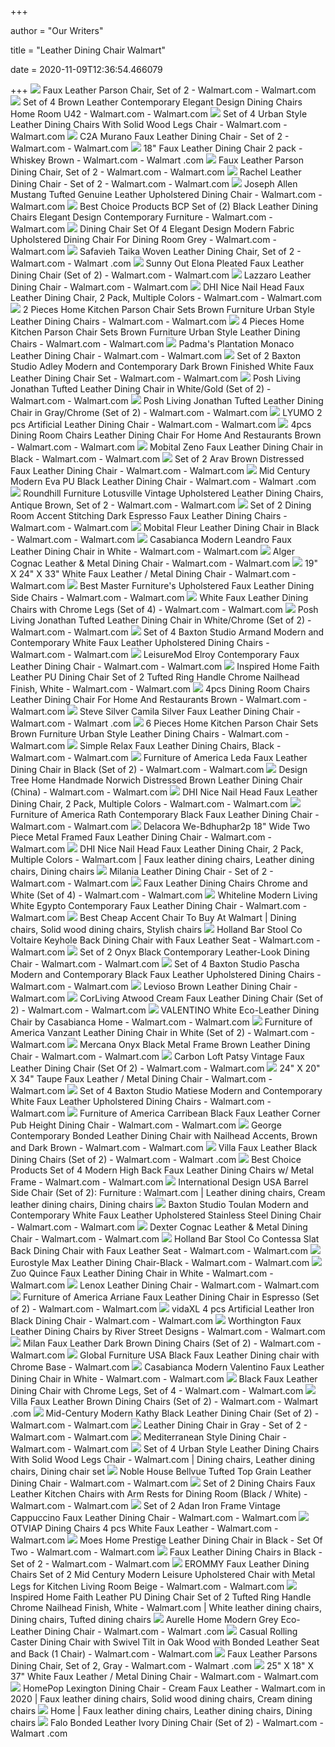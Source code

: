 +++
        
author = "Our Writers"
        
title = "Leather Dining Chair Walmart"
        
date = 2020-11-09T12:36:54.466079
        
+++
[ ![](https://i5.walmartimages.com/asr/f88786a6-3d94-4fa2-9d96-c22e1477c084_1.05166827bb28659b3b0e78b57f417cef.jpeg)](https://i5.walmartimages.com/asr/f88786a6-3d94-4fa2-9d96-c22e1477c084_1.05166827bb28659b3b0e78b57f417cef.jpeg) Faux Leather Parson Chair, Set of 2 - Walmart.com - Walmart.com
[ ![](https://i5.walmartimages.com/asr/d95f5f23-7974-4f63-b2a3-88deece4ab3e_1.a4c2c1c81848ceefda1c97afbefc217d.jpeg?odnWidth=612&odnHeight=612&odnBg=ffffff)](https://i5.walmartimages.com/asr/d95f5f23-7974-4f63-b2a3-88deece4ab3e_1.a4c2c1c81848ceefda1c97afbefc217d.jpeg?odnWidth=612&odnHeight=612&odnBg=ffffff) Set of 4 Brown Leather Contemporary Elegant Design Dining Chairs Home Room  U42 - Walmart.com - Walmart.com
[ ![](https://i5.walmartimages.com/asr/f9ac141e-6800-413f-9ac3-c8a198e06d0b_1.40d700c182f5e836c90d76aea706c27f.jpeg?odnWidth=612&odnHeight=612&odnBg=ffffff)](https://i5.walmartimages.com/asr/f9ac141e-6800-413f-9ac3-c8a198e06d0b_1.40d700c182f5e836c90d76aea706c27f.jpeg?odnWidth=612&odnHeight=612&odnBg=ffffff) Set of 4 Urban Style Leather Dining Chairs With Solid Wood Legs Chair -  Walmart.com - Walmart.com
[ ![](https://i5.walmartimages.com/asr/03e31a69-16fa-41a3-ae37-137dd8839092_1.1e7e75486ed40fc50e2daebc3c1c8a19.jpeg?odnWidth=612&odnHeight=612&odnBg=ffffff)](https://i5.walmartimages.com/asr/03e31a69-16fa-41a3-ae37-137dd8839092_1.1e7e75486ed40fc50e2daebc3c1c8a19.jpeg?odnWidth=612&odnHeight=612&odnBg=ffffff) C2A Murano Faux Leather Dining Chair - Set of 2 - Walmart.com - Walmart.com
[ ![](https://i5.walmartimages.com/asr/a63ce13f-b627-45d9-a9b6-503f9807de7e_1.4ab774a27fa891897caf7946a1d636c4.jpeg?odnWidth=612&odnHeight=612&odnBg=ffffff)](https://i5.walmartimages.com/asr/a63ce13f-b627-45d9-a9b6-503f9807de7e_1.4ab774a27fa891897caf7946a1d636c4.jpeg?odnWidth=612&odnHeight=612&odnBg=ffffff) 18" Faux Leather Dining Chair 2 pack - Whiskey Brown - Walmart.com - Walmart .com
[ ![](https://i5.walmartimages.com/asr/e54f6f01-9951-43d2-b763-9fd2dd74bfcb_1.3cd1e0fcd5ee63ce97c3789d5e1a219f.jpeg)](https://i5.walmartimages.com/asr/e54f6f01-9951-43d2-b763-9fd2dd74bfcb_1.3cd1e0fcd5ee63ce97c3789d5e1a219f.jpeg) Faux Leather Parson Dining Chair, Set of 2 - Walmart.com - Walmart.com
[ ![](https://i5.walmartimages.com/asr/05255c87-bc5f-435c-876b-dcc89e654007_1.de789076a855398fd22e73c35743f4bc.jpeg?odnWidth=612&odnHeight=612&odnBg=ffffff)](https://i5.walmartimages.com/asr/05255c87-bc5f-435c-876b-dcc89e654007_1.de789076a855398fd22e73c35743f4bc.jpeg?odnWidth=612&odnHeight=612&odnBg=ffffff) Rachel Leather Dining Chair - Set of 2 - Walmart.com - Walmart.com
[ ![](https://i5.walmartimages.com/asr/b475bbd7-c107-4a00-bfa5-2584a21bfe53_1.5433ebdef6a7f4fdeeaf2da78a1de20a.jpeg?odnWidth=612&odnHeight=612&odnBg=ffffff)](https://i5.walmartimages.com/asr/b475bbd7-c107-4a00-bfa5-2584a21bfe53_1.5433ebdef6a7f4fdeeaf2da78a1de20a.jpeg?odnWidth=612&odnHeight=612&odnBg=ffffff) Joseph Allen Mustang Tufted Genuine Leather Upholstered Dining Chair -  Walmart.com - Walmart.com
[ ![](https://i5.walmartimages.com/asr/f54be97c-1edf-4b5a-b10d-d74bc75b9d8b_1.7f3974f70d362f30ebed4a1c6c0e2ad6.jpeg?odnWidth=612&odnHeight=612&odnBg=ffffff)](https://i5.walmartimages.com/asr/f54be97c-1edf-4b5a-b10d-d74bc75b9d8b_1.7f3974f70d362f30ebed4a1c6c0e2ad6.jpeg?odnWidth=612&odnHeight=612&odnBg=ffffff) Best Choice Products BCP Set of (2) Black Leather Dining Chairs Elegant  Design Contemporary Furniture - Walmart.com - Walmart.com
[ ![](https://i5.walmartimages.com/asr/a354b2e3-8718-4ff1-b931-75b56b38e8fe_1.63f25024bca3784efd2b5eb134a9eb41.jpeg?odnWidth=612&odnHeight=612&odnBg=ffffff)](https://i5.walmartimages.com/asr/a354b2e3-8718-4ff1-b931-75b56b38e8fe_1.63f25024bca3784efd2b5eb134a9eb41.jpeg?odnWidth=612&odnHeight=612&odnBg=ffffff) Dining Chair Set Of 4 Elegant Design Modern Fabric Upholstered Dining Chair  For Dining Room Grey - Walmart.com - Walmart.com
[ ![](https://i5.walmartimages.com/asr/8e37fd96-61ab-4585-b1a9-4ee7108f6789.2eeb36a7cd1ef4fe37aa37931db24d7b.jpeg)](https://i5.walmartimages.com/asr/8e37fd96-61ab-4585-b1a9-4ee7108f6789.2eeb36a7cd1ef4fe37aa37931db24d7b.jpeg) Safavieh Taika Woven Leather Dining Chair, Set of 2 - Walmart.com - Walmart .com
[ ![](https://i5.walmartimages.com/asr/d2544867-8f05-49a7-b858-60ff01b89600_1.495490b5ca3547c0fbfc4de7d962d7e2.jpeg?odnWidth=612&odnHeight=612&odnBg=ffffff)](https://i5.walmartimages.com/asr/d2544867-8f05-49a7-b858-60ff01b89600_1.495490b5ca3547c0fbfc4de7d962d7e2.jpeg?odnWidth=612&odnHeight=612&odnBg=ffffff) Sunny Out Elona Pleated Faux Leather Dining Chair (Set of 2) - Walmart.com  - Walmart.com
[ ![](https://i5.walmartimages.com/asr/92bbf32c-af72-4efc-a585-d3d4d54d359d_1.2882a53e0aded3ae28fa2404ec7ba4b3.jpeg?odnWidth=612&odnHeight=612&odnBg=ffffff)](https://i5.walmartimages.com/asr/92bbf32c-af72-4efc-a585-d3d4d54d359d_1.2882a53e0aded3ae28fa2404ec7ba4b3.jpeg?odnWidth=612&odnHeight=612&odnBg=ffffff) Lazzaro Leather Dining Chair - Walmart.com - Walmart.com
[ ![](https://i5.walmartimages.com/asr/73e1022a-bee7-4563-a441-98f9122213fd_2.8b466895befce5a8ce2e18aca6afba8b.jpeg?odnWidth=612&odnHeight=612&odnBg=ffffff)](https://i5.walmartimages.com/asr/73e1022a-bee7-4563-a441-98f9122213fd_2.8b466895befce5a8ce2e18aca6afba8b.jpeg?odnWidth=612&odnHeight=612&odnBg=ffffff) DHI Nice Nail Head Faux Leather Dining Chair, 2 Pack, Multiple Colors -  Walmart.com - Walmart.com
[ ![](https://i5.walmartimages.com/asr/f85d2890-0b7b-42ec-ab38-8a0547e3eeb8_1.612f04495c5f89342bbf4ebbcb6eda1d.jpeg?odnWidth=612&odnHeight=612&odnBg=ffffff)](https://i5.walmartimages.com/asr/f85d2890-0b7b-42ec-ab38-8a0547e3eeb8_1.612f04495c5f89342bbf4ebbcb6eda1d.jpeg?odnWidth=612&odnHeight=612&odnBg=ffffff) 2 Pieces Home Kitchen Parson Chair Sets Brown Furniture Urban Style Leather  Dining Chairs - Walmart.com - Walmart.com
[ ![](https://i5.walmartimages.com/asr/14efdd78-afac-4e9d-8655-a6badfa79a87_1.a70e6ec0a676c58b16bcadf32f628f1c.jpeg?odnWidth=612&odnHeight=612&odnBg=ffffff)](https://i5.walmartimages.com/asr/14efdd78-afac-4e9d-8655-a6badfa79a87_1.a70e6ec0a676c58b16bcadf32f628f1c.jpeg?odnWidth=612&odnHeight=612&odnBg=ffffff) 4 Pieces Home Kitchen Parson Chair Sets Brown Furniture Urban Style Leather  Dining Chairs - Walmart.com - Walmart.com
[ ![](https://i5.walmartimages.com/asr/270b272c-98a3-4de7-a214-c6d7fa843858_1.51a7bc7dd26c4096a7af375dc10fe544.jpeg?odnWidth=612&odnHeight=612&odnBg=ffffff)](https://i5.walmartimages.com/asr/270b272c-98a3-4de7-a214-c6d7fa843858_1.51a7bc7dd26c4096a7af375dc10fe544.jpeg?odnWidth=612&odnHeight=612&odnBg=ffffff) Padma's Plantation Monaco Leather Dining Chair - Walmart.com - Walmart.com
[ ![](https://i5.walmartimages.com/asr/badb72b5-8897-4536-b68e-a487b1b0457e_1.79cc2617dc35ba50b26e84a24e401b22.jpeg?odnWidth=612&odnHeight=612&odnBg=ffffff)](https://i5.walmartimages.com/asr/badb72b5-8897-4536-b68e-a487b1b0457e_1.79cc2617dc35ba50b26e84a24e401b22.jpeg?odnWidth=612&odnHeight=612&odnBg=ffffff) Set of 2 Baxton Studio Adley Modern and Contemporary Dark Brown Finished  White Faux Leather Dining Chair Set - Walmart.com - Walmart.com
[ ![](https://i5.walmartimages.com/asr/91938a16-c282-4596-b41a-823540939921_1.2d5f88d2ad26219d19bae81bf898a3a5.jpeg?odnWidth=612&odnHeight=612&odnBg=ffffff)](https://i5.walmartimages.com/asr/91938a16-c282-4596-b41a-823540939921_1.2d5f88d2ad26219d19bae81bf898a3a5.jpeg?odnWidth=612&odnHeight=612&odnBg=ffffff) Posh Living Jonathan Tufted Leather Dining Chair in White/Gold (Set of 2) -  Walmart.com - Walmart.com
[ ![](https://i5.walmartimages.com/asr/65a195af-ad23-4775-939b-6b06b01bf206_1.e8a71e79339eec471e8782d30260b0f9.jpeg?odnWidth=612&odnHeight=612&odnBg=ffffff)](https://i5.walmartimages.com/asr/65a195af-ad23-4775-939b-6b06b01bf206_1.e8a71e79339eec471e8782d30260b0f9.jpeg?odnWidth=612&odnHeight=612&odnBg=ffffff) Posh Living Jonathan Tufted Leather Dining Chair in Gray/Chrome (Set of 2)  - Walmart.com - Walmart.com
[ ![](https://i5.walmartimages.com/asr/f9777714-3e66-4409-be9a-7cd4991a3fc4_1.52ea7ca8724459342415c108d023e361.jpeg?odnWidth=612&odnHeight=612&odnBg=ffffff)](https://i5.walmartimages.com/asr/f9777714-3e66-4409-be9a-7cd4991a3fc4_1.52ea7ca8724459342415c108d023e361.jpeg?odnWidth=612&odnHeight=612&odnBg=ffffff) LYUMO 2 pcs Artificial Leather Dining Chair - Walmart.com - Walmart.com
[ ![](https://i5.walmartimages.com/asr/5f820c46-d58b-4dc0-bb71-2accaa94430d_1.01c42fa40a28050a8455867ee80de63c.jpeg?odnWidth=450&odnHeight=450&odnBg=ffffff)](https://i5.walmartimages.com/asr/5f820c46-d58b-4dc0-bb71-2accaa94430d_1.01c42fa40a28050a8455867ee80de63c.jpeg?odnWidth=450&odnHeight=450&odnBg=ffffff) 4pcs Dining Room Chairs Leather Dining Chair For Home And Restaurants Brown  - Walmart.com - Walmart.com
[ ![](https://i5.walmartimages.com/asr/b19b37ca-b25c-4fbf-9813-09e9ee0d5492_1.b06f7d3e0dde387f2b80f5eb39426ad9.jpeg?odnWidth=612&odnHeight=612&odnBg=ffffff)](https://i5.walmartimages.com/asr/b19b37ca-b25c-4fbf-9813-09e9ee0d5492_1.b06f7d3e0dde387f2b80f5eb39426ad9.jpeg?odnWidth=612&odnHeight=612&odnBg=ffffff) Mobital Zeno Faux Leather Dining Chair in Black - Walmart.com - Walmart.com
[ ![](https://i5.walmartimages.com/asr/530b6d18-3390-411a-aa63-db26f43f9578_1.02be6fd531798bc69a53bb6c88eab6c1.jpeg?odnWidth=612&odnHeight=612&odnBg=ffffff)](https://i5.walmartimages.com/asr/530b6d18-3390-411a-aa63-db26f43f9578_1.02be6fd531798bc69a53bb6c88eab6c1.jpeg?odnWidth=612&odnHeight=612&odnBg=ffffff) Set of 2 Arav Brown Distressed Faux Leather Dining Chair - Walmart.com -  Walmart.com
[ ![](https://i5.walmartimages.com/asr/9a38c93b-8b23-401b-b369-5ed3f1394c63_1.51d23b3930159c4fdd1c13fe6d46d4a8.jpeg?odnWidth=612&odnHeight=612&odnBg=ffffff)](https://i5.walmartimages.com/asr/9a38c93b-8b23-401b-b369-5ed3f1394c63_1.51d23b3930159c4fdd1c13fe6d46d4a8.jpeg?odnWidth=612&odnHeight=612&odnBg=ffffff) Mid Century Modern Eva PU Black Leather Dining Chair - Walmart.com - Walmart .com
[ ![](https://i5.walmartimages.com/asr/5a1c768f-ef78-48d5-99de-87884e0e5a76_1.f735dca7f4eddf3a3196236bc2f7f0aa.jpeg?odnWidth=612&odnHeight=612&odnBg=ffffff)](https://i5.walmartimages.com/asr/5a1c768f-ef78-48d5-99de-87884e0e5a76_1.f735dca7f4eddf3a3196236bc2f7f0aa.jpeg?odnWidth=612&odnHeight=612&odnBg=ffffff) Roundhill Furniture Lotusville Vintage Upholstered Leather Dining Chairs,  Antique Brown, Set of 2 - Walmart.com - Walmart.com
[ ![](https://i5.walmartimages.com/asr/eedba3ce-8b54-4786-939c-23760a3609b7_1.d8797d82341e96abfbf79f7de2f3adde.jpeg?odnWidth=612&odnHeight=612&odnBg=ffffff)](https://i5.walmartimages.com/asr/eedba3ce-8b54-4786-939c-23760a3609b7_1.d8797d82341e96abfbf79f7de2f3adde.jpeg?odnWidth=612&odnHeight=612&odnBg=ffffff) Set of 2 Dining Room Accent Stitching Dark Espresso Faux Leather Dining  Chairs - Walmart.com - Walmart.com
[ ![](https://i5.walmartimages.com/asr/9777e068-93f7-47ce-bdfc-c90cc96c9d29_1.ce4d1202043732da7503e47bbcf62f53.jpeg?odnWidth=612&odnHeight=612&odnBg=ffffff)](https://i5.walmartimages.com/asr/9777e068-93f7-47ce-bdfc-c90cc96c9d29_1.ce4d1202043732da7503e47bbcf62f53.jpeg?odnWidth=612&odnHeight=612&odnBg=ffffff) Mobital Fleur Leather Dining Chair in Black - Walmart.com - Walmart.com
[ ![](https://i5.walmartimages.com/asr/458d3910-54c9-470c-9f4c-0b3b877246b9.48d2772da4c83684fe663a4497c142e1.jpeg?odnWidth=612&odnHeight=612&odnBg=ffffff)](https://i5.walmartimages.com/asr/458d3910-54c9-470c-9f4c-0b3b877246b9.48d2772da4c83684fe663a4497c142e1.jpeg?odnWidth=612&odnHeight=612&odnBg=ffffff) Casabianca Modern Leandro Faux Leather Dining Chair in White - Walmart.com  - Walmart.com
[ ![](https://i5.walmartimages.com/asr/f20ecca5-089d-4d3f-9698-828982ffae25_1.c9a2d9b75caaeb9c3b96a5a655a67cee.jpeg?odnWidth=612&odnHeight=612&odnBg=ffffff)](https://i5.walmartimages.com/asr/f20ecca5-089d-4d3f-9698-828982ffae25_1.c9a2d9b75caaeb9c3b96a5a655a67cee.jpeg?odnWidth=612&odnHeight=612&odnBg=ffffff) Alger Cognac Leather & Metal Dining Chair - Walmart.com - Walmart.com
[ ![](https://i5.walmartimages.com/asr/174c9db1-ddb6-4084-88ba-f3d54de8dec8.8f4cfbbebca52a234a1b592273ca6593.jpeg?odnWidth=612&odnHeight=612&odnBg=ffffff)](https://i5.walmartimages.com/asr/174c9db1-ddb6-4084-88ba-f3d54de8dec8.8f4cfbbebca52a234a1b592273ca6593.jpeg?odnWidth=612&odnHeight=612&odnBg=ffffff) 19" X 24" X 33" White Faux Leather / Metal Dining Chair - Walmart.com -  Walmart.com
[ ![](https://i5.walmartimages.com/asr/a547f7fb-740d-44cd-abcd-7b8255b51082_4.7db635fe01743ccfa41013b043d1a41c.jpeg?odnWidth=612&odnHeight=612&odnBg=ffffff)](https://i5.walmartimages.com/asr/a547f7fb-740d-44cd-abcd-7b8255b51082_4.7db635fe01743ccfa41013b043d1a41c.jpeg?odnWidth=612&odnHeight=612&odnBg=ffffff) Best Master Furniture's Upholstered Faux Leather Dining Side Chairs -  Walmart.com - Walmart.com
[ ![](https://i5.walmartimages.com/asr/c1776c12-9029-4a8d-86fc-bddca1842e5d_1.00680dca66147f434be0a8c43e2fb85c.jpeg)](https://i5.walmartimages.com/asr/c1776c12-9029-4a8d-86fc-bddca1842e5d_1.00680dca66147f434be0a8c43e2fb85c.jpeg) White Faux Leather Dining Chairs with Chrome Legs (Set of 4) - Walmart.com  - Walmart.com
[ ![](https://i5.walmartimages.com/asr/6693c52f-9294-4e0a-ab6e-596fd588c097_1.658d829e830f11112625974d9e9ba1e0.jpeg?odnWidth=612&odnHeight=612&odnBg=ffffff)](https://i5.walmartimages.com/asr/6693c52f-9294-4e0a-ab6e-596fd588c097_1.658d829e830f11112625974d9e9ba1e0.jpeg?odnWidth=612&odnHeight=612&odnBg=ffffff) Posh Living Jonathan Tufted Leather Dining Chair in White/Chrome (Set of 2)  - Walmart.com - Walmart.com
[ ![](https://i5.walmartimages.com/asr/2548a9a9-d440-495a-ac5d-68d8c6f8cfa6_2.6dbfa4f45ac9d8d282e4491418811164.jpeg?odnWidth=612&odnHeight=612&odnBg=ffffff)](https://i5.walmartimages.com/asr/2548a9a9-d440-495a-ac5d-68d8c6f8cfa6_2.6dbfa4f45ac9d8d282e4491418811164.jpeg?odnWidth=612&odnHeight=612&odnBg=ffffff) Set of 4 Baxton Studio Armand Modern and Contemporary White Faux Leather  Upholstered Dining Chairs - Walmart.com - Walmart.com
[ ![](https://i5.walmartimages.com/asr/30801688-4494-4810-a3df-58648386c9eb_1.65a0dcac6d20435a6e98a6cc49f0d008.jpeg?odnWidth=282&odnHeight=282&odnBg=ffffff)](https://i5.walmartimages.com/asr/30801688-4494-4810-a3df-58648386c9eb_1.65a0dcac6d20435a6e98a6cc49f0d008.jpeg?odnWidth=282&odnHeight=282&odnBg=ffffff) LeisureMod Elroy Contemporary Faux Leather Dining Chair - Walmart.com -  Walmart.com
[ ![](https://i5.walmartimages.com/asr/06dc057e-5721-4f20-862a-738d5bdf7a19_2.434ca284ead5326eb946998d149bfe1c.jpeg?odnWidth=612&odnHeight=612&odnBg=ffffff)](https://i5.walmartimages.com/asr/06dc057e-5721-4f20-862a-738d5bdf7a19_2.434ca284ead5326eb946998d149bfe1c.jpeg?odnWidth=612&odnHeight=612&odnBg=ffffff) Inspired Home Faith Leather PU Dining Chair Set of 2 Tufted Ring Handle  Chrome Nailhead Finish, White - Walmart.com - Walmart.com
[ ![](https://i5.walmartimages.com/asr/6c9957c0-f940-4926-bee6-11c058731ed7.764b449456512ee39c29ef01b57dad93.jpeg?odnWidth=612&odnHeight=612&odnBg=ffffff)](https://i5.walmartimages.com/asr/6c9957c0-f940-4926-bee6-11c058731ed7.764b449456512ee39c29ef01b57dad93.jpeg?odnWidth=612&odnHeight=612&odnBg=ffffff) 4pcs Dining Room Chairs Leather Dining Chair For Home And Restaurants Brown  - Walmart.com - Walmart.com
[ ![](https://i5.walmartimages.com/asr/e42785dd-98af-4c76-a79f-3c114d3084f5_1.61a645204e16dbbd17e9aa89e3a0254c.jpeg?odnWidth=612&odnHeight=612&odnBg=ffffff)](https://i5.walmartimages.com/asr/e42785dd-98af-4c76-a79f-3c114d3084f5_1.61a645204e16dbbd17e9aa89e3a0254c.jpeg?odnWidth=612&odnHeight=612&odnBg=ffffff) Steve Silver Camila Silver Faux Leather Dining Chair - Walmart.com - Walmart .com
[ ![](https://i5.walmartimages.com/asr/d1a346ef-d0b1-4f5b-b1a2-fca2ddc61483_1.a968e6bfe9e7e0777f44236d3cfcb988.jpeg?odnWidth=612&odnHeight=612&odnBg=ffffff)](https://i5.walmartimages.com/asr/d1a346ef-d0b1-4f5b-b1a2-fca2ddc61483_1.a968e6bfe9e7e0777f44236d3cfcb988.jpeg?odnWidth=612&odnHeight=612&odnBg=ffffff) 6 Pieces Home Kitchen Parson Chair Sets Brown Furniture Urban Style Leather  Dining Chairs - Walmart.com - Walmart.com
[ ![](https://i5.walmartimages.com/asr/96b9ef65-fc22-4649-833d-7182e234a3d2_1.7b7f8668f4764bb9a03bfebe3a58f069.jpeg?odnWidth=612&odnHeight=612&odnBg=ffffff)](https://i5.walmartimages.com/asr/96b9ef65-fc22-4649-833d-7182e234a3d2_1.7b7f8668f4764bb9a03bfebe3a58f069.jpeg?odnWidth=612&odnHeight=612&odnBg=ffffff) Simple Relax Faux Leather Dining Chairs, Black - Walmart.com - Walmart.com
[ ![](https://i5.walmartimages.com/asr/f9022d7a-4667-49f8-8482-14a10518c664_1.7d73eafbe4773839af8394e799467319.jpeg?odnWidth=612&odnHeight=612&odnBg=ffffff)](https://i5.walmartimages.com/asr/f9022d7a-4667-49f8-8482-14a10518c664_1.7d73eafbe4773839af8394e799467319.jpeg?odnWidth=612&odnHeight=612&odnBg=ffffff) Furniture of America Leda Faux Leather Dining Chair in Black (Set of 2) -  Walmart.com - Walmart.com
[ ![](https://i5.walmartimages.com/asr/46e1fd31-d818-423e-97f2-0c053b0e7bf2.411daa46df7f1c63d4b9b2a15211051d.jpeg?odnWidth=612&odnHeight=612&odnBg=ffffff)](https://i5.walmartimages.com/asr/46e1fd31-d818-423e-97f2-0c053b0e7bf2.411daa46df7f1c63d4b9b2a15211051d.jpeg?odnWidth=612&odnHeight=612&odnBg=ffffff) Design Tree Home Handmade Norwich Distressed Brown Leather Dining Chair  (China) - Walmart.com - Walmart.com
[ ![](https://i5.walmartimages.com/asr/9f0da174-55d8-4ac1-ab99-4727bf6ae479_2.b279efe2b47366e102cb91fc2fdfd1ff.jpeg)](https://i5.walmartimages.com/asr/9f0da174-55d8-4ac1-ab99-4727bf6ae479_2.b279efe2b47366e102cb91fc2fdfd1ff.jpeg) DHI Nice Nail Head Faux Leather Dining Chair, 2 Pack, Multiple Colors -  Walmart.com - Walmart.com
[ ![](https://i5.walmartimages.com/asr/8fba0bf5-6208-4de7-9e5b-dbeac12948f4.0d98fe8c1a54bc48af805d0104e8f917.jpeg?odnWidth=612&odnHeight=612&odnBg=ffffff)](https://i5.walmartimages.com/asr/8fba0bf5-6208-4de7-9e5b-dbeac12948f4.0d98fe8c1a54bc48af805d0104e8f917.jpeg?odnWidth=612&odnHeight=612&odnBg=ffffff) Furniture of America Rath Contemporary Black Faux Leather Dining Chair -  Walmart.com - Walmart.com
[ ![](https://i5.walmartimages.com/asr/8c0eab08-4290-491b-99f4-f2802413ab18.acd66189ba34d6587e7eb89402b919dd.jpeg?odnWidth=612&odnHeight=612&odnBg=ffffff)](https://i5.walmartimages.com/asr/8c0eab08-4290-491b-99f4-f2802413ab18.acd66189ba34d6587e7eb89402b919dd.jpeg?odnWidth=612&odnHeight=612&odnBg=ffffff) Delacora We-Bdhuphar2p 18" Wide Two Piece Metal Framed Faux Leather Dining  Chair - Walmart.com - Walmart.com
[ ![](https://i.pinimg.com/originals/b1/e7/ab/b1e7abc5fc2a44ad8df5818aeac7797e.jpg)](https://i.pinimg.com/originals/b1/e7/ab/b1e7abc5fc2a44ad8df5818aeac7797e.jpg) DHI Nice Nail Head Faux Leather Dining Chair, 2 Pack, Multiple Colors -  Walmart.com | Faux leather dining chairs, Leather dining chairs, Dining  chairs
[ ![](https://i5.walmartimages.com/asr/f0ba6820-3ccb-4a5b-94d1-76a3b4a65c86_1.292f34bd1548b07ace83df5fdb9ac078.jpeg?odnWidth=612&odnHeight=612&odnBg=ffffff)](https://i5.walmartimages.com/asr/f0ba6820-3ccb-4a5b-94d1-76a3b4a65c86_1.292f34bd1548b07ace83df5fdb9ac078.jpeg?odnWidth=612&odnHeight=612&odnBg=ffffff) Milania Leather Dining Chair - Set of 2 - Walmart.com - Walmart.com
[ ![](https://i5.walmartimages.com/asr/6c5c0a65-7ce2-4c89-87ab-b8b789c845a0_1.545f079180192a173478b4ab12fe93c0.jpeg?odnWidth=612&odnHeight=612&odnBg=ffffff)](https://i5.walmartimages.com/asr/6c5c0a65-7ce2-4c89-87ab-b8b789c845a0_1.545f079180192a173478b4ab12fe93c0.jpeg?odnWidth=612&odnHeight=612&odnBg=ffffff) Faux Leather Dining Chairs Chrome and White (Set of 4) - Walmart.com -  Walmart.com
[ ![](https://i5.walmartimages.com/asr/69c1ccef-7d00-4ce5-9a6e-fe0b553789fe_2.c082dd6a585e36a3e37d3c1356c64538.jpeg?odnWidth=612&odnHeight=612&odnBg=ffffff)](https://i5.walmartimages.com/asr/69c1ccef-7d00-4ce5-9a6e-fe0b553789fe_2.c082dd6a585e36a3e37d3c1356c64538.jpeg?odnWidth=612&odnHeight=612&odnBg=ffffff) Whiteline Modern Living White Egypto Contemporary Faux Leather Dining Chair  - Walmart.com - Walmart.com
[ ![](https://i.pinimg.com/474x/b4/89/86/b489862ec541f1780364d9e2a5c5573a.jpg)](https://i.pinimg.com/474x/b4/89/86/b489862ec541f1780364d9e2a5c5573a.jpg) Best Cheap Accent Chair To Buy At Walmart | Dining chairs, Solid wood dining  chairs, Stylish chairs
[ ![](https://i5.walmartimages.com/asr/e5023d02-65bc-43b0-ae61-f689aac0bbe2_1.9390d2df2a68b79afbb797991216f78f.jpeg?odnWidth=612&odnHeight=612&odnBg=ffffff)](https://i5.walmartimages.com/asr/e5023d02-65bc-43b0-ae61-f689aac0bbe2_1.9390d2df2a68b79afbb797991216f78f.jpeg?odnWidth=612&odnHeight=612&odnBg=ffffff) Holland Bar Stool Co Voltaire Keyhole Back Dining Chair with Faux Leather  Seat - Walmart.com - Walmart.com
[ ![](https://i5.walmartimages.com/asr/37a6ab2a-f606-47b0-ac0c-5b28f373f151.e71152be0c67fe1a207dd29f83e4863a.jpeg?odnWidth=612&odnHeight=612&odnBg=ffffff)](https://i5.walmartimages.com/asr/37a6ab2a-f606-47b0-ac0c-5b28f373f151.e71152be0c67fe1a207dd29f83e4863a.jpeg?odnWidth=612&odnHeight=612&odnBg=ffffff) Set of 2 Onyx Black Contemporary Leather-Look Dining Chair - Walmart.com -  Walmart.com
[ ![](https://i5.walmartimages.com/asr/3f7f7877-016e-42a6-9684-43de7ad26934_2.9246eb16d385780a170dbcc30b61a13e.jpeg?odnWidth=612&odnHeight=612&odnBg=ffffff)](https://i5.walmartimages.com/asr/3f7f7877-016e-42a6-9684-43de7ad26934_2.9246eb16d385780a170dbcc30b61a13e.jpeg?odnWidth=612&odnHeight=612&odnBg=ffffff) Set of 4 Baxton Studio Pascha Modern and Contemporary Black Faux Leather  Upholstered Dining Chairs - Walmart.com - Walmart.com
[ ![](https://i5.walmartimages.com/asr/6f3a630c-dfcb-48a2-936a-bcfb10bfb387_1.2e330823f15f7f70cf7bc25a35be8843.jpeg?odnWidth=450&odnHeight=450&odnBg=ffffff)](https://i5.walmartimages.com/asr/6f3a630c-dfcb-48a2-936a-bcfb10bfb387_1.2e330823f15f7f70cf7bc25a35be8843.jpeg?odnWidth=450&odnHeight=450&odnBg=ffffff) Levioso Brown Leather Dining Chair - Walmart.com
[ ![](https://i5.walmartimages.com/asr/45eac3e8-4030-443a-8349-209de52882a5_1.0e1767ee1a34e11d3579635da87c3c28.jpeg?odnWidth=612&odnHeight=612&odnBg=ffffff)](https://i5.walmartimages.com/asr/45eac3e8-4030-443a-8349-209de52882a5_1.0e1767ee1a34e11d3579635da87c3c28.jpeg?odnWidth=612&odnHeight=612&odnBg=ffffff) CorLiving Atwood Cream Faux Leather Dining Chair (Set of 2) - Walmart.com -  Walmart.com
[ ![](https://i5.walmartimages.com/asr/fdeb346f-189c-48ef-9114-740688a7917a_1.0f3f23d73035340b68dddf0f648d717e.jpeg?odnWidth=612&odnHeight=612&odnBg=ffffff)](https://i5.walmartimages.com/asr/fdeb346f-189c-48ef-9114-740688a7917a_1.0f3f23d73035340b68dddf0f648d717e.jpeg?odnWidth=612&odnHeight=612&odnBg=ffffff) VALENTINO White Eco-Leather Dining Chair by Casabianca Home - Walmart.com -  Walmart.com
[ ![](https://i5.walmartimages.com/asr/eca23f0b-c062-4cb6-8062-df83e2b4a89e_1.e3e09a22eaff7e1189a4bf131520c4c6.jpeg?odnWidth=612&odnHeight=612&odnBg=ffffff)](https://i5.walmartimages.com/asr/eca23f0b-c062-4cb6-8062-df83e2b4a89e_1.e3e09a22eaff7e1189a4bf131520c4c6.jpeg?odnWidth=612&odnHeight=612&odnBg=ffffff) Furniture of America Vanzant Leather Dining Chair in White (Set of 2) -  Walmart.com - Walmart.com
[ ![](https://i5.walmartimages.com/asr/d32a1f9c-5340-4755-8a00-aa31dd5b51bd.9e6a4799a360603126e260db05d22299.jpeg?odnWidth=612&odnHeight=612&odnBg=ffffff)](https://i5.walmartimages.com/asr/d32a1f9c-5340-4755-8a00-aa31dd5b51bd.9e6a4799a360603126e260db05d22299.jpeg?odnWidth=612&odnHeight=612&odnBg=ffffff) Mercana Onyx Black Metal Frame Brown Leather Dining Chair - Walmart.com -  Walmart.com
[ ![](https://i5.walmartimages.com/asr/b56aee0c-7251-4852-86b0-399e4228a9ad_1.fedcec84967dc2b48606deb77a1f1b74.jpeg?odnWidth=612&odnHeight=612&odnBg=ffffff)](https://i5.walmartimages.com/asr/b56aee0c-7251-4852-86b0-399e4228a9ad_1.fedcec84967dc2b48606deb77a1f1b74.jpeg?odnWidth=612&odnHeight=612&odnBg=ffffff) Carbon Loft Patsy Vintage Faux Leather Dining Chair (Set Of 2) - Walmart.com  - Walmart.com
[ ![](https://i5.walmartimages.com/asr/470765c1-c007-46c0-af5e-81f32e5600b4.4888b932322def1afc8e2d2c7f85c0d4.jpeg?odnWidth=612&odnHeight=612&odnBg=ffffff)](https://i5.walmartimages.com/asr/470765c1-c007-46c0-af5e-81f32e5600b4.4888b932322def1afc8e2d2c7f85c0d4.jpeg?odnWidth=612&odnHeight=612&odnBg=ffffff) 24" X 20" X 34" Taupe Faux Leather / Metal Dining Chair - Walmart.com -  Walmart.com
[ ![](https://i5.walmartimages.com/asr/2355a1ee-a050-434c-93e2-9dc9d9e25fc5_1.77e3f429c2334c13857768519f494ba6.jpeg?odnWidth=612&odnHeight=612&odnBg=ffffff)](https://i5.walmartimages.com/asr/2355a1ee-a050-434c-93e2-9dc9d9e25fc5_1.77e3f429c2334c13857768519f494ba6.jpeg?odnWidth=612&odnHeight=612&odnBg=ffffff) Set of 4 Baxton Studio Matiese Modern and Contemporary White Faux Leather  Upholstered Dining Chairs - Walmart.com - Walmart.com
[ ![](https://i5.walmartimages.com/asr/2483ddbf-5b5d-42f3-9619-4ca2665ab51d_1.ecec8c4351fd344fb4a03715f163025e.jpeg?odnWidth=612&odnHeight=612&odnBg=ffffff)](https://i5.walmartimages.com/asr/2483ddbf-5b5d-42f3-9619-4ca2665ab51d_1.ecec8c4351fd344fb4a03715f163025e.jpeg?odnWidth=612&odnHeight=612&odnBg=ffffff) Furniture of America Carribean Black Faux Leather Corner Pub Height Dining  Chair - Walmart.com - Walmart.com
[ ![](https://i5.walmartimages.com/asr/8de9d604-93da-48a2-b9bd-150f3cb2e8e0_1.8740723f5586b605306f52f88830dc49.jpeg?odnWidth=612&odnHeight=612&odnBg=ffffff)](https://i5.walmartimages.com/asr/8de9d604-93da-48a2-b9bd-150f3cb2e8e0_1.8740723f5586b605306f52f88830dc49.jpeg?odnWidth=612&odnHeight=612&odnBg=ffffff) George Contemporary Bonded Leather Dining Chair with Nailhead Accents,  Brown and Dark Brown - Walmart.com - Walmart.com
[ ![](https://i5.walmartimages.com/asr/186177d5-2cad-45e5-9c45-ac3afc5faceb_1.8bff20d402f8ed15686f54bb6cda57a0.jpeg?odnWidth=612&odnHeight=612&odnBg=ffffff)](https://i5.walmartimages.com/asr/186177d5-2cad-45e5-9c45-ac3afc5faceb_1.8bff20d402f8ed15686f54bb6cda57a0.jpeg?odnWidth=612&odnHeight=612&odnBg=ffffff) Villa Faux Leather Black Dining Chairs (Set of 2) - Walmart.com - Walmart .com
[ ![](https://i5.walmartimages.com/asr/8e27bbf4-bb7d-4e7b-ae2c-ed02dfc98f98_1.df5912b9f9c22cfe74894ad84823d599.jpeg?odnWidth=612&odnHeight=612&odnBg=ffffff)](https://i5.walmartimages.com/asr/8e27bbf4-bb7d-4e7b-ae2c-ed02dfc98f98_1.df5912b9f9c22cfe74894ad84823d599.jpeg?odnWidth=612&odnHeight=612&odnBg=ffffff) Best Choice Products Set of 4 Modern High Back Faux Leather Dining Chairs  w/ Metal Frame - Walmart.com - Walmart.com
[ ![](https://i.pinimg.com/originals/37/f4/dd/37f4dd36d621a77d8636b7f1d030d86b.jpg)](https://i.pinimg.com/originals/37/f4/dd/37f4dd36d621a77d8636b7f1d030d86b.jpg) International Design USA Barrel Side Chair (Set of 2): Furniture : Walmart.com  | Leather dining chairs, Cream leather dining chairs, Dining chairs
[ ![](https://i5.walmartimages.com/asr/7b02e02f-2877-4f6a-9197-274a770cca93_1.eda67fdb1d980acae0b9462aad9f3018.jpeg?odnWidth=612&odnHeight=612&odnBg=ffffff)](https://i5.walmartimages.com/asr/7b02e02f-2877-4f6a-9197-274a770cca93_1.eda67fdb1d980acae0b9462aad9f3018.jpeg?odnWidth=612&odnHeight=612&odnBg=ffffff) Baxton Studio Toulan Modern and Contemporary White Faux Leather Upholstered  Stainless Steel Dining Chair - Walmart.com - Walmart.com
[ ![](https://i5.walmartimages.com/asr/ce634c68-94ab-42cc-8c7e-02a426585a39_1.3f019a6cff404c07321bd652677ca164.jpeg?odnWidth=612&odnHeight=612&odnBg=ffffff)](https://i5.walmartimages.com/asr/ce634c68-94ab-42cc-8c7e-02a426585a39_1.3f019a6cff404c07321bd652677ca164.jpeg?odnWidth=612&odnHeight=612&odnBg=ffffff) Dexter Cognac Leather & Metal Dining Chair - Walmart.com - Walmart.com
[ ![](https://i5.walmartimages.com/asr/5cebc916-a2c9-4d1a-86f5-73e9a2e945d4_1.4858d5b30229992f3b105dc0ac6129bb.jpeg?odnWidth=612&odnHeight=612&odnBg=ffffff)](https://i5.walmartimages.com/asr/5cebc916-a2c9-4d1a-86f5-73e9a2e945d4_1.4858d5b30229992f3b105dc0ac6129bb.jpeg?odnWidth=612&odnHeight=612&odnBg=ffffff) Holland Bar Stool Co Contessa Slat Back Dining Chair with Faux Leather Seat  - Walmart.com - Walmart.com
[ ![](https://i5.walmartimages.com/asr/4e131a71-ab53-4a6d-8af6-78e449cc4f79_1.7e91b2fdbc477721558ddcbfa3326f40.jpeg?odnWidth=612&odnHeight=612&odnBg=ffffff)](https://i5.walmartimages.com/asr/4e131a71-ab53-4a6d-8af6-78e449cc4f79_1.7e91b2fdbc477721558ddcbfa3326f40.jpeg?odnWidth=612&odnHeight=612&odnBg=ffffff) Eurostyle Max Leather Dining Chair-Black - Walmart.com - Walmart.com
[ ![](https://i5.walmartimages.com/asr/079622a6-1936-4433-a9e6-57fb3636998d_1.2d31ec827df5009f1686ac3a8dcbd1c5.jpeg?odnWidth=612&odnHeight=612&odnBg=ffffff)](https://i5.walmartimages.com/asr/079622a6-1936-4433-a9e6-57fb3636998d_1.2d31ec827df5009f1686ac3a8dcbd1c5.jpeg?odnWidth=612&odnHeight=612&odnBg=ffffff) Zuo Quince Faux Leather Dining Chair in White - Walmart.com - Walmart.com
[ ![](https://i5.walmartimages.com/asr/2524e589-5d9b-4e29-adc1-f8f7555e2e7c_1.1f4b0022c59d57ba38bf8b513dd8d7a7.jpeg?odnWidth=612&odnHeight=612&odnBg=ffffff)](https://i5.walmartimages.com/asr/2524e589-5d9b-4e29-adc1-f8f7555e2e7c_1.1f4b0022c59d57ba38bf8b513dd8d7a7.jpeg?odnWidth=612&odnHeight=612&odnBg=ffffff) Lenox Leather Dining Chair - Walmart.com - Walmart.com
[ ![](https://i5.walmartimages.com/asr/ad424869-306c-4dea-9fda-bf841301f413_1.d9e20729d73a4e768068a693eecd734c.jpeg?odnWidth=612&odnHeight=612&odnBg=ffffff)](https://i5.walmartimages.com/asr/ad424869-306c-4dea-9fda-bf841301f413_1.d9e20729d73a4e768068a693eecd734c.jpeg?odnWidth=612&odnHeight=612&odnBg=ffffff) Furniture of America Arriane Faux Leather Dining Chair in Espresso (Set of  2) - Walmart.com - Walmart.com
[ ![](https://i5.walmartimages.com/asr/dd75ab3e-24e6-430a-839b-952d8fd9ea80_1.cfa71bbabac91101247cc1d84acb738a.jpeg?odnWidth=612&odnHeight=612&odnBg=ffffff)](https://i5.walmartimages.com/asr/dd75ab3e-24e6-430a-839b-952d8fd9ea80_1.cfa71bbabac91101247cc1d84acb738a.jpeg?odnWidth=612&odnHeight=612&odnBg=ffffff) vidaXL 4 pcs Artificial Leather Iron Black Dining Chair - Walmart.com -  Walmart.com
[ ![](https://i5.walmartimages.com/asr/a46eaefa-d313-4e47-b806-b5bc068973a3_1.f898af706ce79eaf099fcee0a85c203c.jpeg?odnWidth=612&odnHeight=612&odnBg=ffffff)](https://i5.walmartimages.com/asr/a46eaefa-d313-4e47-b806-b5bc068973a3_1.f898af706ce79eaf099fcee0a85c203c.jpeg?odnWidth=612&odnHeight=612&odnBg=ffffff) Worthington Faux Leather Dining Chairs by River Street Designs - Walmart.com  - Walmart.com
[ ![](https://i5.walmartimages.com/asr/048ea9d5-8812-4114-85b6-d4f20b13a742_3.cfeb338ddde17557c8d5da8e307bf2eb.jpeg?odnWidth=612&odnHeight=612&odnBg=ffffff)](https://i5.walmartimages.com/asr/048ea9d5-8812-4114-85b6-d4f20b13a742_3.cfeb338ddde17557c8d5da8e307bf2eb.jpeg?odnWidth=612&odnHeight=612&odnBg=ffffff) Milan Faux Leather Dark Brown Dining Chairs (Set of 2) - Walmart.com -  Walmart.com
[ ![](https://i5.walmartimages.com/asr/d48705aa-8e0e-43f2-a66f-f6b0c5ac26a7_1.202765617bdb7a87ec15a26cbca1e413.jpeg?odnWidth=450&odnHeight=450&odnBg=ffffff)](https://i5.walmartimages.com/asr/d48705aa-8e0e-43f2-a66f-f6b0c5ac26a7_1.202765617bdb7a87ec15a26cbca1e413.jpeg?odnWidth=450&odnHeight=450&odnBg=ffffff) Global Furniture USA Black Faux Leather Dining chair with Chrome Base -  Walmart.com
[ ![](https://i5.walmartimages.com/asr/16f0ac01-a220-4192-8244-9f855dda3347.8c7848277cc6fff3c6020f5a2f62970e.jpeg?odnWidth=612&odnHeight=612&odnBg=ffffff)](https://i5.walmartimages.com/asr/16f0ac01-a220-4192-8244-9f855dda3347.8c7848277cc6fff3c6020f5a2f62970e.jpeg?odnWidth=612&odnHeight=612&odnBg=ffffff) Casabianca Modern Valentino Faux Leather Dining Chair in White - Walmart.com  - Walmart.com
[ ![](https://i5.walmartimages.com/asr/f13dc984-d42e-4b93-aea8-7398b2fd619d_1.4c5c356c0c60f23f1967092fead6b109.jpeg?odnWidth=612&odnHeight=612&odnBg=ffffff)](https://i5.walmartimages.com/asr/f13dc984-d42e-4b93-aea8-7398b2fd619d_1.4c5c356c0c60f23f1967092fead6b109.jpeg?odnWidth=612&odnHeight=612&odnBg=ffffff) Black Faux Leather Dining Chair with Chrome Legs, Set of 4 - Walmart.com -  Walmart.com
[ ![](https://i5.walmartimages.com/asr/0002a121-535a-4d94-9186-b9258550e48c_1.22ff4b158ae3dd4dbb9be2e8663a30b4.jpeg?odnWidth=612&odnHeight=612&odnBg=ffffff)](https://i5.walmartimages.com/asr/0002a121-535a-4d94-9186-b9258550e48c_1.22ff4b158ae3dd4dbb9be2e8663a30b4.jpeg?odnWidth=612&odnHeight=612&odnBg=ffffff) Villa Faux Leather Brown Dining Chairs (Set of 2) - Walmart.com - Walmart .com
[ ![](https://i5.walmartimages.com/asr/2ce17257-0a55-476c-93fd-acf3284cd2a1_1.65678ab85a99e9835854fd892c06c432.jpeg?odnWidth=612&odnHeight=612&odnBg=ffffff)](https://i5.walmartimages.com/asr/2ce17257-0a55-476c-93fd-acf3284cd2a1_1.65678ab85a99e9835854fd892c06c432.jpeg?odnWidth=612&odnHeight=612&odnBg=ffffff) Mid-Century Modern Kathy Black Leather Dining Chair (Set of 2) - Walmart.com  - Walmart.com
[ ![](https://i5.walmartimages.com/asr/5ece67ee-2eb4-4f23-ace6-d372bd1c1d0b_1.4e948c30a1faa78dd346fc44f7bc1339.jpeg?odnWidth=612&odnHeight=612&odnBg=ffffff)](https://i5.walmartimages.com/asr/5ece67ee-2eb4-4f23-ace6-d372bd1c1d0b_1.4e948c30a1faa78dd346fc44f7bc1339.jpeg?odnWidth=612&odnHeight=612&odnBg=ffffff) Leather Dining Chair in Gray - Set of 2 - Walmart.com - Walmart.com
[ ![](https://i5.walmartimages.com/asr/3d03b143-c3de-4663-b9d1-75a2e0c1a4e0_1.c04d37e42c71c7ced1fb9f033cef3f4d.jpeg?odnWidth=612&odnHeight=612&odnBg=ffffff)](https://i5.walmartimages.com/asr/3d03b143-c3de-4663-b9d1-75a2e0c1a4e0_1.c04d37e42c71c7ced1fb9f033cef3f4d.jpeg?odnWidth=612&odnHeight=612&odnBg=ffffff) Mediterranean Style Dining Chair - Walmart.com - Walmart.com
[ ![](https://i.pinimg.com/474x/1f/0d/78/1f0d78eca36db26fa409453815ba8342.jpg)](https://i.pinimg.com/474x/1f/0d/78/1f0d78eca36db26fa409453815ba8342.jpg) Set of 4 Urban Style Leather Dining Chairs With Solid Wood Legs Chair -  Walmart.com | Dining chairs, Leather dining chairs, Dining chair set
[ ![](https://i5.walmartimages.com/asr/b75c8bf2-ccbf-445c-8d02-34c62d98f950_1.b73aac2579c69f4acafa4820846f793e.jpeg?odnWidth=612&odnHeight=612&odnBg=ffffff)](https://i5.walmartimages.com/asr/b75c8bf2-ccbf-445c-8d02-34c62d98f950_1.b73aac2579c69f4acafa4820846f793e.jpeg?odnWidth=612&odnHeight=612&odnBg=ffffff) Noble House Bellvue Tufted Top Grain Leather Dining Chair - Walmart.com -  Walmart.com
[ ![](https://i5.walmartimages.com/asr/1dbb08d1-6adb-4d94-b899-3a11eb461c60_1.fc355476d756944d73960d662a7ea4ce.jpeg?odnWidth=612&odnHeight=612&odnBg=ffffff)](https://i5.walmartimages.com/asr/1dbb08d1-6adb-4d94-b899-3a11eb461c60_1.fc355476d756944d73960d662a7ea4ce.jpeg?odnWidth=612&odnHeight=612&odnBg=ffffff) Set of 2 Dining Chairs Faux Leather Kitchen Chairs with Arm Rests for Dining  Room (Black / White) - Walmart.com - Walmart.com
[ ![](https://i5.walmartimages.com/asr/01825962-6a05-4ccb-9c04-d7958fd3b443_1.b0f3c5995026ea6d8743c9260ad91e83.jpeg?odnWidth=612&odnHeight=612&odnBg=ffffff)](https://i5.walmartimages.com/asr/01825962-6a05-4ccb-9c04-d7958fd3b443_1.b0f3c5995026ea6d8743c9260ad91e83.jpeg?odnWidth=612&odnHeight=612&odnBg=ffffff) Set of 2 Adan Iron Frame Vintage Cappuccino Faux Leather Dining Chair -  Walmart.com - Walmart.com
[ ![](https://i5.walmartimages.com/asr/a4a67563-da6e-44cb-869e-b23bfdeb7b31_1.1b8b728d9e62c2dd3740e14709aa6d57.jpeg?odnWidth=612&odnHeight=612&odnBg=ffffff)](https://i5.walmartimages.com/asr/a4a67563-da6e-44cb-869e-b23bfdeb7b31_1.1b8b728d9e62c2dd3740e14709aa6d57.jpeg?odnWidth=612&odnHeight=612&odnBg=ffffff) OTVIAP Dining Chairs 4 pcs White Faux Leather - Walmart.com - Walmart.com
[ ![](https://i5.walmartimages.com/asr/6fd43750-c87b-49fe-a566-9d75ca530238_1.0e11faca2882c7483830d643f988453a.jpeg?odnWidth=612&odnHeight=612&odnBg=ffffff)](https://i5.walmartimages.com/asr/6fd43750-c87b-49fe-a566-9d75ca530238_1.0e11faca2882c7483830d643f988453a.jpeg?odnWidth=612&odnHeight=612&odnBg=ffffff) Moes Home Prestige Leather Dining Chair in Black - Set Of Two - Walmart.com  - Walmart.com
[ ![](https://i5.walmartimages.com/asr/dbef4f84-80aa-49a0-8585-72da94a9b94a_1.021a2eeef15b7515f0b2fe119d368c72.jpeg?odnWidth=612&odnHeight=612&odnBg=ffffff)](https://i5.walmartimages.com/asr/dbef4f84-80aa-49a0-8585-72da94a9b94a_1.021a2eeef15b7515f0b2fe119d368c72.jpeg?odnWidth=612&odnHeight=612&odnBg=ffffff) Faux Leather Dining Chairs in Black - Set of 2 - Walmart.com - Walmart.com
[ ![](https://i5.walmartimages.com/asr/04210c67-bc51-427e-8c94-e6c4c357ec46.41cc5cd92f55b47ea0a0ee3710b6b781.jpeg?odnWidth=612&odnHeight=612&odnBg=ffffff)](https://i5.walmartimages.com/asr/04210c67-bc51-427e-8c94-e6c4c357ec46.41cc5cd92f55b47ea0a0ee3710b6b781.jpeg?odnWidth=612&odnHeight=612&odnBg=ffffff) EROMMY Faux Leather Dining Chairs Set of 2 Mid Century Modern Leisure  Upholstered Chair with Metal Legs for Kitchen Living Room Beige - Walmart.com  - Walmart.com
[ ![](https://i.pinimg.com/474x/e3/ef/cf/e3efcf1e03c5c72f0699359a98107d91.jpg)](https://i.pinimg.com/474x/e3/ef/cf/e3efcf1e03c5c72f0699359a98107d91.jpg) Inspired Home Faith Leather PU Dining Chair Set of 2 Tufted Ring Handle  Chrome Nailhead Finish, White - Walmart.com | White leather dining chairs, Dining  chairs, Tufted dining chairs
[ ![](https://i5.walmartimages.com/asr/01fbe3a8-bf80-457c-9add-791200cea78d_1.fbc22fcf186ccdd4af54331853e685fa.jpeg?odnWidth=612&odnHeight=612&odnBg=ffffff)](https://i5.walmartimages.com/asr/01fbe3a8-bf80-457c-9add-791200cea78d_1.fbc22fcf186ccdd4af54331853e685fa.jpeg?odnWidth=612&odnHeight=612&odnBg=ffffff) Aurelle Home Modern Grey Eco-Leather Dining Chair - Walmart.com - Walmart .com
[ ![](https://i5.walmartimages.com/asr/5c724246-6f33-40fb-b9b5-b32c406a74e0_1.08aecb8de8c4586fc16741290e7e09bb.jpeg)](https://i5.walmartimages.com/asr/5c724246-6f33-40fb-b9b5-b32c406a74e0_1.08aecb8de8c4586fc16741290e7e09bb.jpeg) Casual Rolling Caster Dining Chair with Swivel Tilt in Oak Wood with Bonded Leather  Seat and Back (1 Chair) - Walmart.com - Walmart.com
[ ![](https://i5.walmartimages.com/asr/c7237b8b-32e8-4262-8680-f58f4444ef16_1.c42d8e4765ba654b58a9d39d31e2c4b2.jpeg?odnWidth=612&odnHeight=612&odnBg=ffffff)](https://i5.walmartimages.com/asr/c7237b8b-32e8-4262-8680-f58f4444ef16_1.c42d8e4765ba654b58a9d39d31e2c4b2.jpeg?odnWidth=612&odnHeight=612&odnBg=ffffff) Faux Leather Parsons Dining Chair, Set of 2, Gray - Walmart.com - Walmart .com
[ ![](https://i5.walmartimages.com/asr/42150881-b1df-4dbe-b88d-dcbb65f5ab93.6866e208dc7840f4762300c110a5855b.jpeg?odnWidth=612&odnHeight=612&odnBg=ffffff)](https://i5.walmartimages.com/asr/42150881-b1df-4dbe-b88d-dcbb65f5ab93.6866e208dc7840f4762300c110a5855b.jpeg?odnWidth=612&odnHeight=612&odnBg=ffffff) 25" X 18" X 37" White Faux Leather / Metal Dining Chair - Walmart.com -  Walmart.com
[ ![](https://i.pinimg.com/originals/dd/ec/f6/ddecf6860e068ca7fd0c97fa619a0225.jpg)](https://i.pinimg.com/originals/dd/ec/f6/ddecf6860e068ca7fd0c97fa619a0225.jpg) HomePop Lexington Dining Chair - Cream Faux Leather - Walmart.com in 2020 |  Faux leather dining chairs, Solid wood dining chairs, Cream dining chairs
[ ![](https://i.pinimg.com/originals/3a/04/77/3a0477486381db0619de5c645e6f8c19.jpg)](https://i.pinimg.com/originals/3a/04/77/3a0477486381db0619de5c645e6f8c19.jpg) Home | Faux leather dining chairs, Leather dining chairs, Dining chairs
[ ![](https://i5.walmartimages.com/asr/9c18171d-755f-4b7e-b234-35d710c51e84_1.1decc1224a64cddc7757f44b99a871d8.jpeg?odnWidth=612&odnHeight=612&odnBg=ffffff)](https://i5.walmartimages.com/asr/9c18171d-755f-4b7e-b234-35d710c51e84_1.1decc1224a64cddc7757f44b99a871d8.jpeg?odnWidth=612&odnHeight=612&odnBg=ffffff) Falo Bonded Leather Ivory Dining Chair (Set of 2) - Walmart.com - Walmart .com
